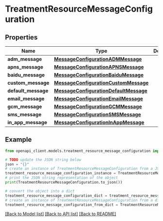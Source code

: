 # TreatmentResourceMessageConfiguration


## Properties

Name | Type | Description | Notes
------------ | ------------- | ------------- | -------------
**adm_message** | [**MessageConfigurationADMMessage**](MessageConfigurationADMMessage.md) |  | [optional] 
**apns_message** | [**MessageConfigurationAPNSMessage**](MessageConfigurationAPNSMessage.md) |  | [optional] 
**baidu_message** | [**MessageConfigurationBaiduMessage**](MessageConfigurationBaiduMessage.md) |  | [optional] 
**custom_message** | [**MessageConfigurationCustomMessage**](MessageConfigurationCustomMessage.md) |  | [optional] 
**default_message** | [**MessageConfigurationDefaultMessage**](MessageConfigurationDefaultMessage.md) |  | [optional] 
**email_message** | [**MessageConfigurationEmailMessage**](MessageConfigurationEmailMessage.md) |  | [optional] 
**gcm_message** | [**MessageConfigurationGCMMessage**](MessageConfigurationGCMMessage.md) |  | [optional] 
**sms_message** | [**MessageConfigurationSMSMessage**](MessageConfigurationSMSMessage.md) |  | [optional] 
**in_app_message** | [**MessageConfigurationInAppMessage**](MessageConfigurationInAppMessage.md) |  | [optional] 

## Example

```python
from openapi_client.models.treatment_resource_message_configuration import TreatmentResourceMessageConfiguration

# TODO update the JSON string below
json = "{}"
# create an instance of TreatmentResourceMessageConfiguration from a JSON string
treatment_resource_message_configuration_instance = TreatmentResourceMessageConfiguration.from_json(json)
# print the JSON string representation of the object
print(TreatmentResourceMessageConfiguration.to_json())

# convert the object into a dict
treatment_resource_message_configuration_dict = treatment_resource_message_configuration_instance.to_dict()
# create an instance of TreatmentResourceMessageConfiguration from a dict
treatment_resource_message_configuration_from_dict = TreatmentResourceMessageConfiguration.from_dict(treatment_resource_message_configuration_dict)
```
[[Back to Model list]](../README.md#documentation-for-models) [[Back to API list]](../README.md#documentation-for-api-endpoints) [[Back to README]](../README.md)


